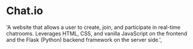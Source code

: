 # Chat.io
'A website that allows a user to create, join, and participate in real-time chatrooms. Leverages HTML, CSS, and vanilla JavaScript on the frontend and the Flask (Python) backend framework on the server side.',
